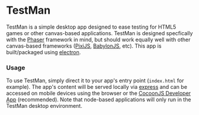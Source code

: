 # TestMan

TestMan is a simple desktop app designed to ease testing for HTML5 games or other canvas-based applications. TestMan is designed
specfically with the [Phaser](http://phaser.io/) framework in mind, but should work equally well with other canvas-based frameworks
([PixiJS](http://www.pixijs.com/), [BabylonJS](http://www.babylonjs.com/), etc). This app is built/packaged using [electron](http://electron.atom.io/).

### Usage

To use TestMan, simply direct it to your app's entry point (`index.html` for example). The app's content will be served locally via [express](http://expressjs.com/)
and can be accessed on mobile devices using the browser or the [CocoonJS Developer App](https://play.google.com/store/apps/details?id=com.ludei.devapp) (recommended).
Note that node-based applications will only run in the TestMan desktop environment.
